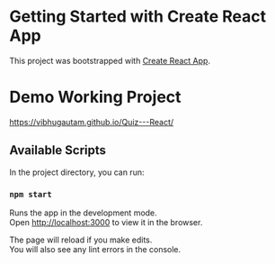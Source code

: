 # Getting Started with Create React App

This project was bootstrapped with [Create React App](https://github.com/facebook/create-react-app).

# Demo Working Project

https://vibhugautam.github.io/Quiz---React/

## Available Scripts

In the project directory, you can run:

### `npm start`

Runs the app in the development mode.\
Open [http://localhost:3000](http://localhost:3000) to view it in the browser.

The page will reload if you make edits.\
You will also see any lint errors in the console.

